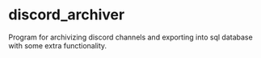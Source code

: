 # discord_archiver
Program for archivizing discord channels and exporting into sql database with some extra functionality.
